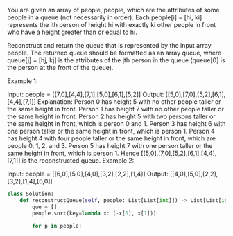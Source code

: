 You are given an array of people, people, 
which are the attributes of some people in a queue 
(not necessarily in order). 
Each people[i] = [hi, ki] represents the ith person of height hi 
with exactly ki other people in front 
who have a height greater than or equal to hi.

Reconstruct and return the queue 
that is represented by the input array people. 
The returned queue should be formatted as an array queue, 
where queue[j] = [hj, kj] is the attributes of the jth person 
in the queue (queue[0] is the person at the front of the queue).

 

Example 1:

Input: people = [[7,0],[4,4],[7,1],[5,0],[6,1],[5,2]]
Output: [[5,0],[7,0],[5,2],[6,1],[4,4],[7,1]]
Explanation:
Person 0 has height 5 with no other people taller or the same height in front.
Person 1 has height 7 with no other people taller or the same height in front.
Person 2 has height 5 with two persons taller or the same height in front, which is person 0 and 1.
Person 3 has height 6 with one person taller or the same height in front, which is person 1.
Person 4 has height 4 with four people taller or the same height in front, which are people 0, 1, 2, and 3.
Person 5 has height 7 with one person taller or the same height in front, which is person 1.
Hence [[5,0],[7,0],[5,2],[6,1],[4,4],[7,1]] is the reconstructed queue.
Example 2:

Input: people = [[6,0],[5,0],[4,0],[3,2],[2,2],[1,4]]
Output: [[4,0],[5,0],[2,2],[3,2],[1,4],[6,0]]
 

```python
class Solution:
    def reconstructQueue(self, people: List[List[int]]) -> List[List[int]]:
        que = []
        people.sort(key=lambda x: (-x[0], x[1]))
        
        for p in people:
            
        
```